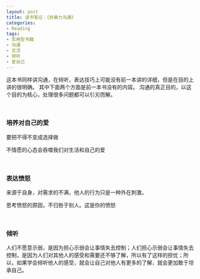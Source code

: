 ```yaml
---
layout: post
title: 读书笔记：《非暴力沟通》
categories:
- Reading
tags:
- 实用型书籍
- 沟通
- 交流
- 倾听
- 爱自己
---
```



这本书同样讲沟通，在倾听，表达技巧上可能没有前一本讲的详细，但是在目的上讲的很明确。
其中下面两个方面是前一本书没有的内容。
沟通的真正目的，以这个目的为核心，处理很多问题都可以引刃而解。

 <!--more-->

<br />

### 培养对自己的爱

要把不得不变成选择做

不情愿的心态会吞噬我们对生活和自己的爱

<br />

### 表达愤怒

来源于自身，对需求的不满，他人的行为只是一种外在刺激。

思考愤怒的原因，不归咎于别人。这是你的愤怒

<br />

### 倾听

人们不愿意示弱，是因为担心示弱会让事情失去控制；人们担心示弱会让事情失去控制，是因为人们对其他人的感受和需要还不够了解，所以有了这样的担忧；所以，如果学会倾听他人的感受，就会让自己对他人有更多的了解，就会更加敢于坦承自己。